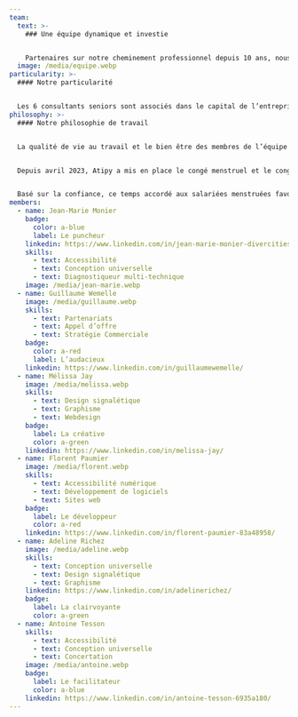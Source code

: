 ```yaml
---
team:
  text: >-
    ### Une équipe dynamique et investie


    Partenaires sur notre cheminement professionnel depuis 10 ans, nous collaborons avec conviction et bienveillance. Fondée sur des valeurs fortes, notre agence est portée par des collaborateurs et partenaires engagés.
  image: /media/equipe.webp
particularity: >-
  #### Notre particularité


  Les 6 consultants seniors sont associés dans le capital de l’entreprise. De ce fait, notre engagement est total. Toutes les décisions stratégiques sont prises de façon collégiale. Au quotidien, chacun et chacune est libre de prendre des initiatives.
philosophy: >-
  #### Notre philosophie de travail


  La qualité de vie au travail et le bien être des membres de l’équipe d’Atipy est un élément important de notre fonctionnement. Dans un fonctionnement transversal, chaque manager ou collègue reste attentif à la charge de travail de chacun et chacune. L’équilibre entre vie professionnelle et vie personnelle doit être un questionnement continu.


  Depuis avril 2023, Atipy a mis en place le congé menstruel et le congé pour Interruption Spontanée de Grossesse (fausse-couche).


  Basé sur la confiance, ce temps accordé aux salariées menstruées favorise l’égalité homme-femme au sein de l’équipe. Il permet aux personnes atteintes de maladies chroniques invalidantes liées aux cycles menstruels de pouvoir adapter leur rythme de travail en fonction de leurs capacités. Le congé pour ISG est accordé aux salariés hommes et femmes.
members:
  - name: Jean-Marie Monier
    badge:
      color: a-blue
      label: Le puncheur
    linkedin: https://www.linkedin.com/in/jean-marie-monier-divercities/
    skills:
      - text: Accessibilité
      - text: Conception universelle
      - text: Diagnostiqueur multi-technique
    image: /media/jean-marie.webp
  - name: Guillaume Wemelle
    image: /media/guillaume.webp
    skills:
      - text: Partenariats
      - text: Appel d’offre
      - text: Stratégie Commerciale
    badge:
      color: a-red
      label: L’audacieux
    linkedin: https://www.linkedin.com/in/guillaumewemelle/
  - name: Mélissa Jay
    image: /media/melissa.webp
    skills:
      - text: Design signalétique
      - text: Graphisme
      - text: Webdesign
    badge:
      label: La créative
      color: a-green
    linkedin: https://www.linkedin.com/in/melissa-jay/
  - name: Florent Paumier
    image: /media/florent.webp
    skills:
      - text: Accessibilité numérique
      - text: Développement de logiciels
      - text: Sites web
    badge:
      label: Le développeur
      color: a-red
    linkedin: https://www.linkedin.com/in/florent-paumier-83a48958/
  - name: Adeline Richez
    image: /media/adeline.webp
    skills:
      - text: Conception universelle
      - text: Design signalétique
      - text: Graphisme
    linkedin: https://www.linkedin.com/in/adelinerichez/
    badge:
      label: La clairvoyante
      color: a-green
  - name: Antoine Tesson
    skills:
      - text: Accessibilité
      - text: Conception universelle
      - text: Concertation
    image: /media/antoine.webp
    badge:
      label: Le facilitateur
      color: a-blue
    linkedin: https://www.linkedin.com/in/antoine-tesson-6935a180/
---
```

